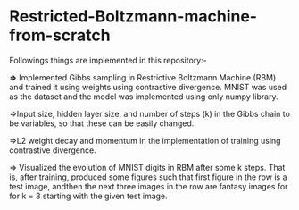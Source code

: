 # Restricted-Boltzmann-machine-from-scratch
Followings things are implemented in this repository:-

<b>=></b> Implemented Gibbs sampling in Restrictive Boltzmann Machine (RBM) and trained it using
weights using contrastive divergence. MNIST was used as the dataset and the model was implemented using only numpy library.

=>Input size, hidden layer size, and number of steps (k) in the Gibbs chain to be variables, so that these can be
easily changed.

=>L2 weight decay and momentum in the implementation of training using contrastive divergence.

=> Visualized the evolution of MNIST digits in RBM after some k steps. That is, after training, produced some figures such that first figure in the row is a test image, andthen the next three images in the row are fantasy images for for k = 3 starting with the given test image.
